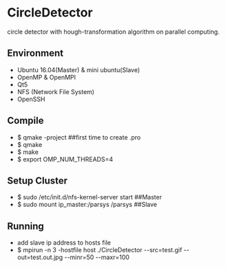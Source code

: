 # CircleDetector
circle detector with hough-transformation algorithm on parallel computing.

## Environment
* Ubuntu 16.04(Master) & mini ubuntu(Slave)
* OpenMP & OpenMPI
* Qt5
* NFS (Network File System)
* OpenSSH

## Compile 
* $ qmake -project ##first time to create .pro
* $ qmake
* $ make
* $ export OMP_NUM_THREADS=4

## Setup Cluster
* $ sudo /etc/init.d/nfs-kernel-server start ##Master
* $ sudo mount ip_master:/parsys /parsys ##Slave

## Running
* add slave ip address to hosts file
* $ mpirun -n 3 -hostfile host ./CircleDetector --src=test.gif --out=test.out.jpg --minr=50 --maxr=100